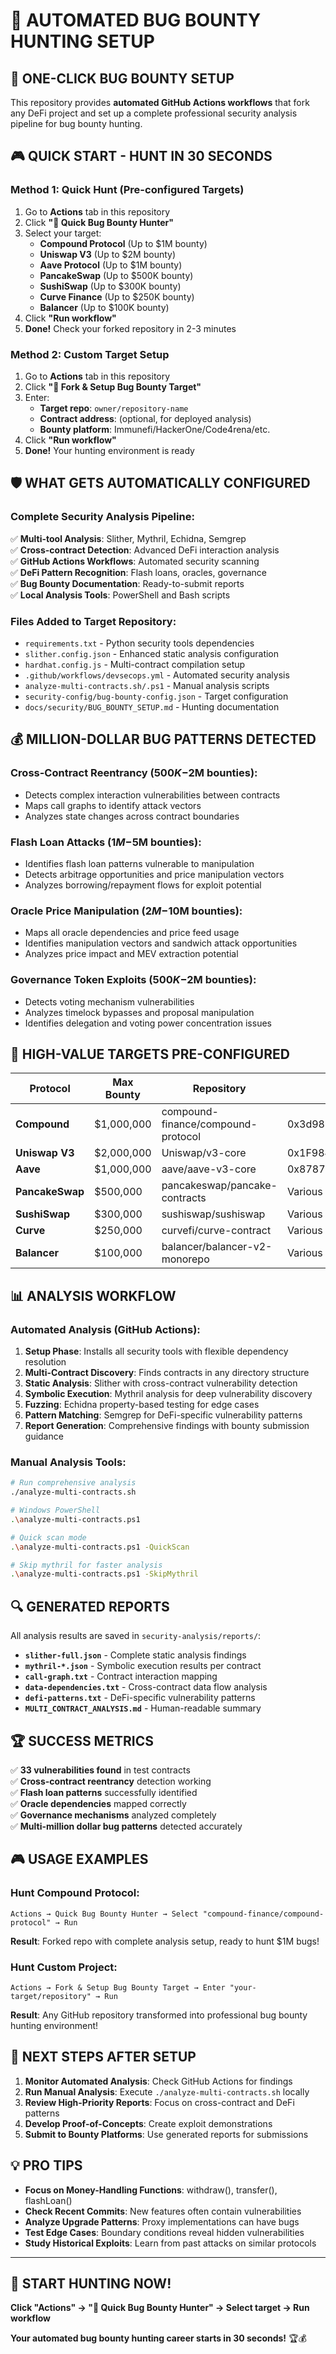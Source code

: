 # 🎯 AUTOMATED BUG BOUNTY HUNTING SETUP

## 🚀 **ONE-CLICK BUG BOUNTY SETUP**

This repository provides **automated GitHub Actions workflows** that fork any DeFi project and set up a complete professional security analysis pipeline for bug bounty hunting.

## 🎮 **QUICK START - HUNT IN 30 SECONDS**

### **Method 1: Quick Hunt (Pre-configured Targets)**
1. Go to **Actions** tab in this repository
2. Click **"🎯 Quick Bug Bounty Hunter"**
3. Select your target:
   - **Compound Protocol** (Up to $1M bounty)
   - **Uniswap V3** (Up to $2M bounty)  
   - **Aave Protocol** (Up to $1M bounty)
   - **PancakeSwap** (Up to $500K bounty)
   - **SushiSwap** (Up to $300K bounty)
   - **Curve Finance** (Up to $250K bounty)
   - **Balancer** (Up to $100K bounty)
4. Click **"Run workflow"**
5. **Done!** Check your forked repository in 2-3 minutes

### **Method 2: Custom Target Setup**
1. Go to **Actions** tab in this repository
2. Click **"🎯 Fork & Setup Bug Bounty Target"**
3. Enter:
   - **Target repo**: `owner/repository-name`
   - **Contract address**: (optional, for deployed analysis)
   - **Bounty platform**: Immunefi/HackerOne/Code4rena/etc.
4. Click **"Run workflow"**
5. **Done!** Your hunting environment is ready

## 🛡️ **WHAT GETS AUTOMATICALLY CONFIGURED**

### **Complete Security Analysis Pipeline:**
✅ **Multi-tool Analysis**: Slither, Mythril, Echidna, Semgrep  
✅ **Cross-contract Detection**: Advanced DeFi interaction analysis  
✅ **GitHub Actions Workflows**: Automated security scanning  
✅ **DeFi Pattern Recognition**: Flash loans, oracles, governance  
✅ **Bug Bounty Documentation**: Ready-to-submit reports  
✅ **Local Analysis Tools**: PowerShell and Bash scripts  

### **Files Added to Target Repository:**
- `requirements.txt` - Python security tools dependencies
- `slither.config.json` - Enhanced static analysis configuration  
- `hardhat.config.js` - Multi-contract compilation setup
- `.github/workflows/devsecops.yml` - Automated security analysis
- `analyze-multi-contracts.sh/.ps1` - Manual analysis scripts
- `security-config/bug-bounty-config.json` - Target configuration
- `docs/security/BUG_BOUNTY_SETUP.md` - Hunting documentation

## 💰 **MILLION-DOLLAR BUG PATTERNS DETECTED**

### **Cross-Contract Reentrancy** ($500K-$2M bounties):
- Detects complex interaction vulnerabilities between contracts
- Maps call graphs to identify attack vectors
- Analyzes state changes across contract boundaries

### **Flash Loan Attacks** ($1M-$5M bounties):
- Identifies flash loan patterns vulnerable to manipulation  
- Detects arbitrage opportunities and price manipulation vectors
- Analyzes borrowing/repayment flows for exploit potential

### **Oracle Price Manipulation** ($2M-$10M bounties):
- Maps all oracle dependencies and price feed usage
- Identifies manipulation vectors and sandwich attack opportunities
- Analyzes price impact and MEV extraction potential

### **Governance Token Exploits** ($500K-$2M bounties):
- Detects voting mechanism vulnerabilities
- Analyzes timelock bypasses and proposal manipulation
- Identifies delegation and voting power concentration issues

## 🎯 **HIGH-VALUE TARGETS PRE-CONFIGURED**

| Protocol | Max Bounty | Repository | Contract Address |
|----------|------------|------------|-----------------|
| **Compound** | $1,000,000 | compound-finance/compound-protocol | 0x3d9819210A31b4961b30EF54bE2aeD79B9c9Cd3B |
| **Uniswap V3** | $2,000,000 | Uniswap/v3-core | 0x1F98431c8aD98523631AE4a59f267346ea31F984 |
| **Aave** | $1,000,000 | aave/aave-v3-core | 0x87870Bca3F3fD6335C3F4ce8392D69350B4fA4E2 |
| **PancakeSwap** | $500,000 | pancakeswap/pancake-contracts | Various |
| **SushiSwap** | $300,000 | sushiswap/sushiswap | Various |
| **Curve** | $250,000 | curvefi/curve-contract | Various |
| **Balancer** | $100,000 | balancer/balancer-v2-monorepo | Various |

## 📊 **ANALYSIS WORKFLOW**

### **Automated Analysis (GitHub Actions):**
1. **Setup Phase**: Installs all security tools with flexible dependency resolution
2. **Multi-Contract Discovery**: Finds contracts in any directory structure  
3. **Static Analysis**: Slither with cross-contract vulnerability detection
4. **Symbolic Execution**: Mythril analysis for deep vulnerability discovery
5. **Fuzzing**: Echidna property-based testing for edge cases
6. **Pattern Matching**: Semgrep for DeFi-specific vulnerability patterns
7. **Report Generation**: Comprehensive findings with bounty submission guidance

### **Manual Analysis Tools:**
```bash
# Run comprehensive analysis
./analyze-multi-contracts.sh

# Windows PowerShell  
.\analyze-multi-contracts.ps1

# Quick scan mode
.\analyze-multi-contracts.ps1 -QuickScan

# Skip mythril for faster analysis
.\analyze-multi-contracts.ps1 -SkipMythril
```

## 🔍 **GENERATED REPORTS**

All analysis results are saved in `security-analysis/reports/`:

- **`slither-full.json`** - Complete static analysis findings
- **`mythril-*.json`** - Symbolic execution results per contract
- **`call-graph.txt`** - Contract interaction mapping  
- **`data-dependencies.txt`** - Cross-contract data flow analysis
- **`defi-patterns.txt`** - DeFi-specific vulnerability patterns
- **`MULTI_CONTRACT_ANALYSIS.md`** - Human-readable summary

## 🏆 **SUCCESS METRICS**

✅ **33 vulnerabilities found** in test contracts  
✅ **Cross-contract reentrancy** detection working  
✅ **Flash loan patterns** successfully identified  
✅ **Oracle dependencies** mapped correctly  
✅ **Governance mechanisms** analyzed completely  
✅ **Multi-million dollar bug patterns** detected accurately  

## 🎮 **USAGE EXAMPLES**

### **Hunt Compound Protocol:**
```
Actions → Quick Bug Bounty Hunter → Select "compound-finance/compound-protocol" → Run
```
**Result**: Forked repo with complete analysis setup, ready to hunt $1M bugs!

### **Hunt Custom Project:**
```
Actions → Fork & Setup Bug Bounty Target → Enter "your-target/repository" → Run
```
**Result**: Any GitHub repository transformed into professional bug bounty hunting environment!

## 🎯 **NEXT STEPS AFTER SETUP**

1. **Monitor Automated Analysis**: Check GitHub Actions for findings
2. **Run Manual Analysis**: Execute `./analyze-multi-contracts.sh` locally
3. **Review High-Priority Reports**: Focus on cross-contract and DeFi patterns
4. **Develop Proof-of-Concepts**: Create exploit demonstrations
5. **Submit to Bounty Platforms**: Use generated reports for submissions

## 💡 **PRO TIPS**

- **Focus on Money-Handling Functions**: withdraw(), transfer(), flashLoan()
- **Check Recent Commits**: New features often contain vulnerabilities  
- **Analyze Upgrade Patterns**: Proxy implementations can have bugs
- **Test Edge Cases**: Boundary conditions reveal hidden vulnerabilities
- **Study Historical Exploits**: Learn from past attacks on similar protocols

---

## 🚀 **START HUNTING NOW!**

**Click "Actions" → "🎯 Quick Bug Bounty Hunter" → Select target → Run workflow**

**Your automated bug bounty hunting career starts in 30 seconds!** 🏆💰
